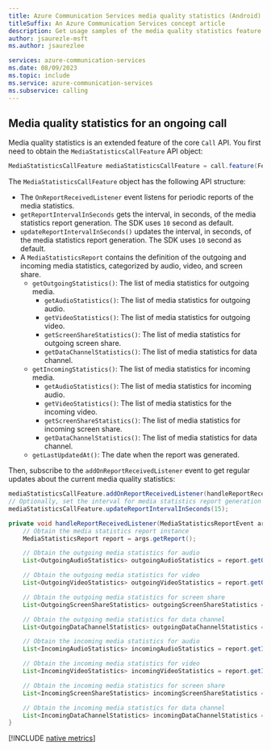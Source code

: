 ```yaml
---
title: Azure Communication Services media quality statistics (Android)
titleSuffix: An Azure Communication Services concept article
description: Get usage samples of the media quality statistics feature for Android native.
author: jsaurezle-msft
ms.author: jsaurezlee

services: azure-communication-services
ms.date: 08/09/2023
ms.topic: include
ms.service: azure-communication-services
ms.subservice: calling
---
```


## Media quality statistics for an ongoing call

Media quality statistics is an extended feature of the core `Call` API. You first need to obtain the `MediaStatisticsCallFeature` API object:

```java
MediaStatisticsCallFeature mediaStatisticsCallFeature = call.feature(Features.MEDIA_STATISTICS);
```

The `MediaStatisticsCallFeature` object has the following API structure:

- The `OnReportReceivedListener` event listens for periodic reports of the media statistics.
- `getReportIntervalInSeconds` gets the interval, in seconds, of the media statistics report generation. The SDK uses `10` second as default.
- `updateReportIntervalInSeconds()` updates the interval, in seconds, of the media statistics report generation. The SDK uses `10` second as default.
- A `MediaStatisticsReport` contains the definition of the outgoing and incoming media statistics, categorized by audio, video, and screen share.
  - `getOutgoingStatistics()`: The list of media statistics for outgoing media.
    - `getAudioStatistics()`: The list of media statistics for outgoing audio.
    - `getVideoStatistics()`: The list of media statistics for outgoing video.
    - `getScreenShareStatistics()`: The list of media statistics for outgoing screen share.
    - `getDataChannelStatistics()`: The list of media statistics for data channel.
  - `getIncomingStatistics()`: The list of media statistics for incoming media.
    - `getAudioStatistics()`: The list of media statistics for incoming audio.
    - `getVideoStatistics()`: The list of media statistics for the incoming video.
    - `getScreenShareStatistics()`: The list of media statistics for incoming screen share.
    - `getDataChannelStatistics()`: The list of media statistics for data channel.
  - `getLastUpdatedAt()`: The date when the report was generated.

Then, subscribe to the `addOnReportReceivedListener` event to get regular updates about the current media quality statistics:

```java
mediaStatisticsCallFeature.addOnReportReceivedListener(handleReportReceivedListener);
// Optionally, set the interval for media statistics report generation
mediaStatisticsCallFeature.updateReportIntervalInSeconds(15);

private void handleReportReceivedListener(MediaStatisticsReportEvent args) {
    // Obtain the media statistics report instance
    MediaStatisticsReport report = args.getReport();

    // Obtain the outgoing media statistics for audio
    List<OutgoingAudioStatistics> outgoingAudioStatistics = report.getOutgoingStatistics().getAudioStatistics();

    // Obtain the outgoing media statistics for video
    List<OutgoingVideoStatistics> outgoingVideoStatistics = report.getOutgoingStatistics().getVideoStatistics();

    // Obtain the outgoing media statistics for screen share
    List<OutgoingScreenShareStatistics> outgoingScreenShareStatistics = report.getOutgoingStatistics().getScreenShareStatistics();

    // Obtain the outgoing media statistics for data channel
    List<OutgoingDataChannelStatistics> outgoingDataChannelStatistics = report.getOutgoingStatistics().getDataChannelStatistics();

    // Obtain the incoming media statistics for audio
    List<IncomingAudioStatistics> incomingAudioStatistics = report.getIncomingStatistics().getAudioStatistics();

    // Obtain the incoming media statistics for video
    List<IncomingVideoStatistics> incomingVideoStatistics = report.getIncomingStatistics().getVideoStatistics();

    // Obtain the incoming media statistics for screen share
    List<IncomingScreenShareStatistics> incomingScreenShareStatistics = report.getIncomingStatistics().getScreenShareStatistics();

    // Obtain the incoming media statistics for data channel
    List<IncomingDataChannelStatistics> incomingDataChannelStatistics = report.getIncomingStatistics().getDataChannelStatistics();
}
```

[!INCLUDE [native metrics](media-stats-native-metrics.md)]
